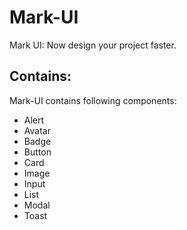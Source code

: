
# Mark-UI

Mark UI: Now design your project faster.

## Contains:

Mark-UI contains following components:

* Alert
* Avatar
* Badge
* Button
* Card
* Image
* Input
* List
* Modal
* Toast
